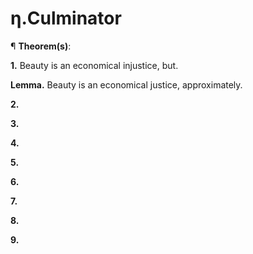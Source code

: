 # η.Culminator


¶ <b>Theorem(s)</b>:

<b>1.</b> Beauty is an economical injustice, but.

<b>Lemma.</b> Beauty is an economical justice, approximately.

<b>2.</b>

<b>3.</b>

<b>4.</b>

<b>5.</b>

<b>6.</b>

<b>7.</b>

<b>8.</b>

<b>9.</b>
